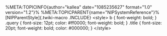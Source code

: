 %META:TOPICINFO{author=\"kallea\" date=\"1085235627\" format=\"1.0\"
version=\"1.2\"}% %META:TOPICPARENT{name=\"NIPSystemReference\"}%
[NIPParentStyle]{.twiki-macro .INCLUDE} \<style\> b { font-weight: bold;
} .query { font-size: 12pt; color: \#ff0000; font-weight: bold; } .title
{ font-size: 20pt; font-weight: bold; color: \#000000; } \</style\>
